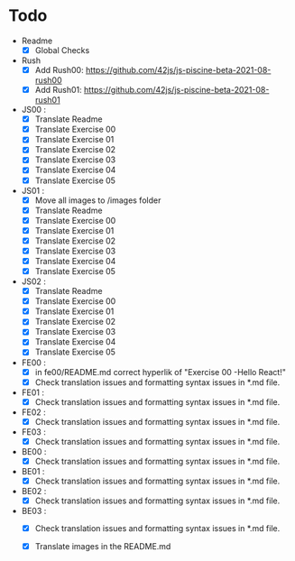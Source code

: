 # Todo
- Readme
  - [x] Global Checks
- Rush
  - [x] Add Rush00: https://github.com/42js/js-piscine-beta-2021-08-rush00
  - [x] Add Rush01: https://github.com/42js/js-piscine-beta-2021-08-rush01
- JS00 : 
  - [x] Translate Readme
  - [x] Translate Exercise 00
  - [x] Translate Exercise 01
  - [x] Translate Exercise 02
  - [x] Translate Exercise 03
  - [x] Translate Exercise 04
  - [x] Translate Exercise 05

- JS01 : 
  - [x] Move all images to /images folder
  - [x] Translate Readme
  - [x] Translate Exercise 00
  - [x] Translate Exercise 01
  - [x] Translate Exercise 02
  - [x] Translate Exercise 03
  - [x] Translate Exercise 04
  - [x] Translate Exercise 05

- JS02 : 
  - [x] Translate Readme
  - [x] Translate Exercise 00
  - [x] Translate Exercise 01
  - [x] Translate Exercise 02
  - [x] Translate Exercise 03
  - [x] Translate Exercise 04
  - [x] Translate Exercise 05

- FE00 : 
  - [x] in fe00/README.md correct hyperlik of "Exercise 00 -Hello React!"
  - [x] Check translation issues and formatting syntax issues in *.md file.
- FE01 :
  - [x] Check translation issues and formatting syntax issues in *.md file.
- FE02 : 
  - [x] Check translation issues and formatting syntax issues in *.md file.
- FE03 :
  - [x] Check translation issues and formatting syntax issues in *.md file.

- BE00 :
  - [x] Check translation issues and formatting syntax issues in *.md file.
- BE01 : 
  - [x] Check translation issues and formatting syntax issues in *.md file.
- BE02 : 
  - [x] Check translation issues and formatting syntax issues in *.md file.
- BE03 : 
  - [x] Check translation issues and formatting syntax issues in *.md file.
  - [x] Translate images in the README.md


